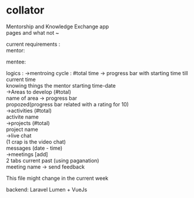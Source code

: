 # collator
Mentorship and Knowledge Exchange app
<br>
pages and what not ~

current requirements :<br>
mentor:

mentee:

logics :
->mentroing cycle : #total time   -> progress bar with starting time till current time<br>
knowing things the mentor starting time-date<br>
->Areas to develop (#total)<br>
name of area -> progress bar<br>
propozed(progress bar related with a rating for 10)<br>
->activities (#total)<br>
activite name<br>
->projects (#total)<br>
project name<br>
->live chat<br>
(1 crap is the video chat)<br>
messages (date - time)<br>
->meetings [add]<br>
2 tabs current past (using paganation)<br>
meeting name -> send feedback<br>


This file might change in the current week

backend: Laravel Lumen + VueJs